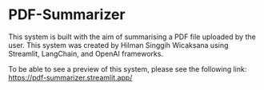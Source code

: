 # PDF-Summarizer
This system is built with the aim of summarising a PDF file uploaded by the user. This system was created by Hilman Singgih Wicaksana using Streamlit, LangChain, and OpenAI frameworks.

To be able to see a preview of this system, please see the following link: https://pdf-summarizer.streamlit.app/
